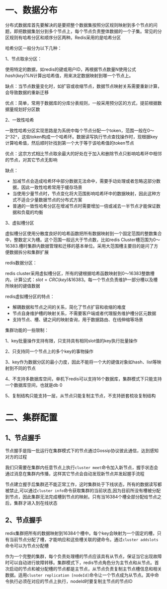 # 一、数据分布

分布式数据库首先要解决的是要把整个数据集按照分区规则映射到多个节点的问题，即把数据集划分到多个节点上，每个节点负责整体数据的一个子集。常见的分区规则有哈希分区和顺序分区两种。Redis采用的是哈希分区

哈希分区一般分为以下几种：

1、节点取余分区：

使用特定的数据，如redis的键或用户ID，再根据节点数量N使用公式$hash(key)$%$N$计算出哈希值，用来决定数据映射到哪一个节点上。

缺点：当节点数量变化时，如扩容或收缩节点，数据节点映射关系需要重新计算，会导致数据的重新迁移

优点：简单，常用于数据库的分库分表规则，一般采用预分区的方式，提前根据数据量规划好分区数

2、一致性哈希

一致性哈希分区实现思路是为系统中每个节点分配一个token，范围一般在0～2^32^，这些token构成一个哈希环。数据读写执行节点查找操作时，现根据key计算哈希值，然后顺时针找到第一个大于等于该哈希值的token节点

优点：这宗方式相比节点取余最大的好处在于加入和删除节点只影响哈希环中相邻的节点，对其它节点无影响

缺点： 

- 加减节点会造成哈希环中部分数据无法命中，需要手动处理或者忽略这部分数据，因此一致性哈希常用于缓存场景
- 当使用少量节点时，节点变化将大范围影响哈希环中的数据映射，因此这种方式不适合少量数据节点的分布式方案
- 普通的一致性哈希分区在增减节点时需要增加一倍或减去一半节点才能保证数据和负载的均衡

3、虚拟槽分区

 虚拟槽分区使用分散度良好的哈希函数把所有数据映射到一个固定范围的整数集合中，整数定义为槽。这个范围一般远大于节点数，比如redis Cluster槽范围为0～16383.槽时集群内数据管理和迁移的基本单位。采用大范围槽主要目的是问了方便数据拆分和集群扩展

redis数据分区： 

redis cluster采用虚拟槽分区，所有的键根据哈希函数映射到0～16383整数槽内，计算公式：$slot=CRC(key)$&$16383$。每一个节点负责维护一部分槽以及槽所映射的键值数据

redis虚拟槽分区的特点：

- 解耦数据和节点之间的关系，简化了节点扩容和收缩的难度
- 节点自身维护槽的映射关系，不需要客户端或者代理服务维护槽分区元数据
- 支持节点、槽、键之间的映射查询，用于数据路由、在线伸缩等场景 

集群功能的一些限制：

1、key批量操作支持有限，只支持具有相同slot值的key执行批量操作

2、只支持同一个节点上的多个key的事物操作

3、key作为数据分区的最小力度，因此不能将一个大的键值对象如hash、list等映射到不同的节点

4、不支持多数据库空间，单机下redis可以支持16个数据库，集群模式下只能支持一个数据库空间，也就是db 0

5、复制结构只能支持一层，从节点只能复制主节点，不支持嵌套梳妆复制结构

# 二、集群配置

## 1、节点握手

节点握手是指一批运行在集群模式下的节点通过Gossip协议彼此通信，达到感知对方的过程

我们只需要在集群内任意节点上执行`cluster meet`命令加入新节点，握手状态会通过消息在集群内传播，这样其它节点会自动发现新节点并发起握手流程

节点建立握手后集群还不能正常工作，这时集群处于下线状态，所有的数据读写都被禁止,可以通过`cluster info`命令获取集群的当前状态,因为目前所没有槽被分配到节点，因此集群无法完成槽到节点的映射。只有当16384个槽全部分配给节点之后，集群才进入到在线状态

## 2、节点握手

redis集群把所有的数据映射到16384个槽中。每个key会映射为一个固定的槽，只有当前节点分配了槽，才能响应和这些槽关联的键命令。通过`cluster addslots`命令可以为节点分配槽

作为一个完整的集群，每个负责处理槽的节点应该具有从节点，保证当它出现故障时可以自动进行故障转移。集群模式下，redis节点角色分为主节点和从节点。首次启动的节点和被分配槽的节点都是主节点，从节点负责复制主节点槽信息和相关数据。适用`cluster replication [nodeId]`命令让一个节点成为从节点。其中命令执行必须在对应的节点上执行，nodeId时要复制主节点的节点ID